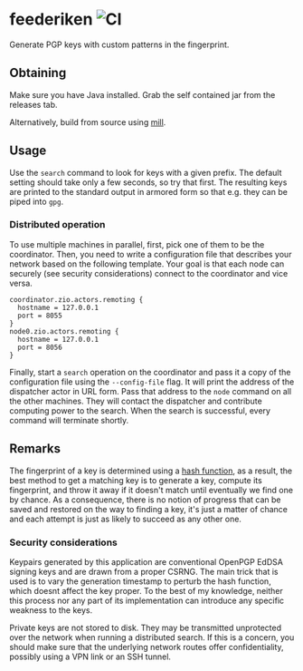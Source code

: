 # feederiken ![CI](https://github.com/feederiken/feederiken/workflows/CI/badge.svg)
Generate PGP keys with custom patterns in the fingerprint.

## Obtaining
Make sure you have Java installed.
Grab the self contained jar from the releases tab.

Alternatively, build from source using [mill](https://www.lihaoyi.com/mill).

## Usage
Use the `search` command to look for keys with a given prefix.
The default setting should take only a few seconds, so try that first.
The resulting keys are printed to the standard output in armored form so that e.g. they can be piped into `gpg`.

### Distributed operation
To use multiple machines in parallel, first, pick one of them to be the coordinator.
Then, you need to write a configuration file that describes your network based on the following template.
Your goal is that each node can securely (see security considerations) connect to the coordinator and vice versa.
```
coordinator.zio.actors.remoting {
  hostname = 127.0.0.1
  port = 8055
}
node0.zio.actors.remoting {
  hostname = 127.0.0.1
  port = 8056
}
```

Finally, start a `search` operation on the coordinator and pass it a copy of the configuration file using the `--config-file` flag.
It will print the address of the dispatcher actor in URL form.
Pass that address to the `node` command on all the other machines.
They will contact the dispatcher and contribute computing power to the search.
When the search is successful, every command will terminate shortly.

## Remarks
The fingerprint of a key is determined using a [hash function](https://en.wikipedia.org/wiki/Cryptographic_hash_function),
as a result, the best method to get a matching key is to generate a key, compute its fingerprint, and throw it away if it doesn't match until eventually we find one by chance.
As a consequence, there is no notion of progress that can be saved and restored on the way to finding a key, it's just a matter of chance and each attempt is just as likely to succeed as any other one.

### Security considerations
Keypairs generated by this application are conventional OpenPGP EdDSA signing keys and are drawn from a proper CSRNG.
The main trick that is used is to vary the generation timestamp to perturb the hash function, which doesnt affect the key proper.
To the best of my knowledge, neither this process nor any part of its implementation can introduce any specific weakness to the keys.

Private keys are not stored to disk. They may be transmitted unprotected over the network when running a distributed search.
If this is a concern, you should make sure that the underlying network routes offer confidentiality, possibly using a VPN link or an SSH tunnel.

